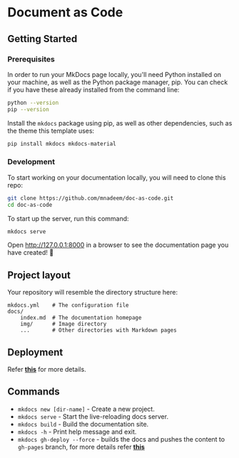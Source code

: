 
# Document as Code

## Getting Started

### Prerequisites
In order to run your MkDocs page locally, you'll need Python installed on your machine, as well as the Python package manager, pip. You can check if you have these already installed from the command line:

```zsh
python --version
pip --version
```

Install the `mkdocs` package using pip, as well as other dependencies, such as the theme this template uses:

```zsh
pip install mkdocs mkdocs-material
```

### Development
To start working on your documentation locally, you will need to clone this repo:

```zsh
git clone https://github.com/mnadeem/doc-as-code.git
cd doc-as-code
```

To start up the server, run this command:

```zsh
mkdocs serve
```

Open http://127.0.0.1:8000 in a browser to see the documentation page you have created! 🎉 

## Project layout
Your repository will resemble the directory structure here: 

    mkdocs.yml    # The configuration file
    docs/
        index.md  # The documentation homepage
        img/      # Image directory
        ...       # Other directories with Markdown pages

## Deployment

Refer [**this**](deploying.md) for more details.

## Commands

* `mkdocs new [dir-name]` - Create a new project.
* `mkdocs serve` - Start the live-reloading docs server.
* `mkdocs build` - Build the documentation site.
* `mkdocs -h` - Print help message and exit.
* `mkdocs gh-deploy --force` - builds the docs and pushes the content to `gh-pages` branch, for more details refer [**this**](https://www.mkdocs.org/user-guide/deploying-your-docs/)
